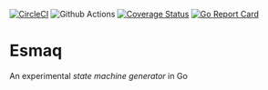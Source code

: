 [![CircleCI](https://circleci.com/gh/stevenferrer/solr-go.svg?style=shield)](https://circleci.com/gh/stevenferrer/esmaq)
![Github Actions](https://github.com/stevenferrer/esmaq/workflows/test/badge.svg)
[![Coverage Status](https://coveralls.io/repos/github/stevenferrer/esmaq/badge.svg?branch=master)](https://coveralls.io/github/stevenferrer/esmaq?branch=master)
[![Go Report Card](https://goreportcard.com/badge/github.com/stevenferrer/esmaq)](https://goreportcard.com/report/github.com/stevenferrer/esmaq)

# Esmaq

An experimental *state machine generator* in Go
